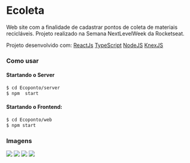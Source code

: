 # Ecoleta

Web site com a finalidade de cadastrar pontos de coleta de materiais recicláveis.
Projeto realizado na Semana NextLevelWeek da Rocketseat.

Projeto desenvolvido com:
[ReactJs](https://pt-br.reactjs.org/)
[TypeScript](https://www.typescriptlang.org/)
[NodeJS](https://nodejs.org/en)
[KnexJS](http://knexjs.org/)





### Como usar



#### Startando o Server

```sh
$ cd Ecoponto/server
$ npm  start
```
#### Startando o Frontend:
```sh
$ cd Ecoponto/web
$ npm start
```

### Imagens

![](https://imgur.com/Vv2Wy3w)
![](https://ibb.co/1v8tyQw)
![](https://ibb.co/fY4cGk5 )
![](https://ibb.co/wgFNpqS)
